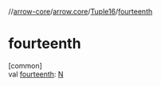 //[arrow-core](../../../index.md)/[arrow.core](../index.md)/[Tuple16](index.md)/[fourteenth](fourteenth.md)

# fourteenth

[common]\
val [fourteenth](fourteenth.md): [N](index.md)
